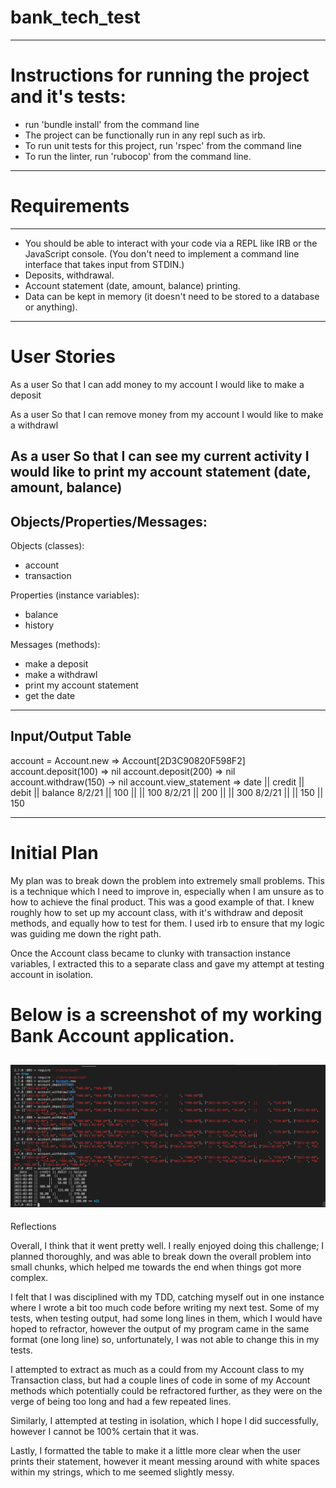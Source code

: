 # bank_tech_test
--------------
# Instructions for running the project and it's tests:

- run 'bundle install' from the command line
- The project can be functionally run in any repl such as irb.
- To run unit tests for this project, run 'rspec' from the command line
- To run the linter, run 'rubocop' from the command line.

--------------
# Requirements
--------------
- You should be able to interact with your code via a REPL like IRB or the JavaScript console. (You don't need to implement a command line interface that takes input from STDIN.)
- Deposits, withdrawal.
- Account statement (date, amount, balance) printing.
- Data can be kept in memory (it doesn't need to be stored to a database or anything).
--------------
# User Stories
As a user
So that I can add money to my account
I would like to make a deposit

As a user
So that I can remove money from my account
I would like to make a withdrawl

As a user
So that I can see my current activity
I would like to print my account statement (date, amount, balance)
--------------
Objects/Properties/Messages:
--------------
Objects (classes):
- account
- transaction

Properties (instance variables):
- balance
- history

Messages (methods):
- make a deposit
- make a withdrawl
- print my account statement
- get the date

--------------
Input/Output Table
--------------

account = Account.new
=> Account[2D3C90820F598F2]
account.deposit(100)
=> nil
account.deposit(200)
=> nil
account.withdraw(150)
-> nil
account.view_statement
=> date || credit || debit || balance
8/2/21  ||  100   ||       ||   100
8/2/21  ||  200   ||       ||   300
8/2/21  ||        ||  150  ||   150

-------------------
# Initial Plan

My plan was to break down the problem into extremely small problems. This is a technique which I need to improve in, especially when I am unsure as to how to achieve the final product. This was a good example of that. I knew roughly how to set up my account class, with it's 
withdraw and deposit methods, and equally how to test for them. I used irb to ensure that my logic was guiding me down the right path.

Once the Account class became to clunky with transaction instance variables, I extracted this to a separate class and gave my attempt at testing account in isolation.

# Below is a screenshot of my working Bank Account application. 

![Alt text](images/bank_app_ss.png)
--------------------
Reflections

Overall, I think that it went pretty well. I really enjoyed doing this challenge; I planned thoroughly, and was able to break down the overall problem into small chunks, which helped me towards the end when things got more complex. 

I felt that I was disciplined with my TDD, catching myself out in one instance where I wrote a bit too much code before writing my next test. Some of my tests, when testing output, had some long lines in them, which I would have hoped to refractor, however the output of my program came in the same format (one long line) so, unfortunately,  I was not able to change this in my tests.

I attempted to extract as much as a could from my Account class to my Transaction class, but had a couple lines of code in some of my Account methods which potentially could be refractored further, as they were on the verge of being too long and had a few repeated lines. 

Similarly, I attempted at testing in isolation, which I hope I did successfully, however I cannot be 100% certain that it was. 

Lastly, I formatted the table to make it a little more clear when the user prints their statement, however it meant messing around with white spaces within my strings, which to me seemed slightly messy.
